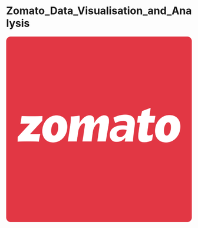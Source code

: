# Zomato_Data_Visualisation_and_Analysis
![Zomato Logo](https://github.com/i-am-rahularora5504/zomato_data_visualisation_and_insights/blob/main/Zomato_logo.png)
